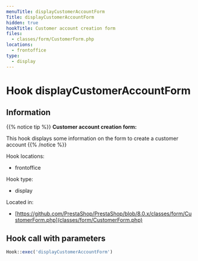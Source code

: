 ```yaml
---
menuTitle: displayCustomerAccountForm
Title: displayCustomerAccountForm
hidden: true
hookTitle: Customer account creation form
files:
  - classes/form/CustomerForm.php
locations:
  - frontoffice
type:
  - display
---
```


# Hook displayCustomerAccountForm

## Information

{{% notice tip %}}
**Customer account creation form:** 

This hook displays some information on the form to create a customer account
{{% /notice %}}

Hook locations: 
  - frontoffice

Hook type: 
  - display

Located in: 
  - [https://github.com/PrestaShop/PrestaShop/blob/8.0.x/classes/form/CustomerForm.php](classes/form/CustomerForm.php)

## Hook call with parameters

```php
Hook::exec('displayCustomerAccountForm')
```